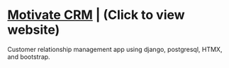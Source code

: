 # [Motivate CRM](https://motivatecrm.com/) | (Click to view website)

Customer relationship management app using django, postgresql, HTMX, and bootstrap.
